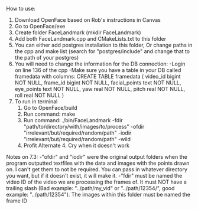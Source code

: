 How to use:
1. Download OpenFace based on Rob's instructions in Canvas
2. Go to OpenFace/exe
3. Create folder FaceLandmark (mkdir FaceLandmark)
4. Add both FaceLandmark.cpp and CMakeLists.txt to this folder
5. You can either add postgres installation to this folder,
   Or change paths in the cpp and make list (search for "postgres/include" and change that to the path of your postgres)
6. You will need to change the information for the DB connection:
   -Login on line 136 of the cpp
   -Make sure you have a table in your DB called framedata with columns:
      CREATE TABLE framedata
      (
        video_id bigint NOT NULL,
        frame_id bigint NOT NULL,
        facial_points text NOT NULL,
        eye_points text NOT NULL,
        yaw real NOT NULL,
        pitch real NOT NULL,
        roll real NOT NULL
      )
7. To run in terminal
   1. Go to OpenFace/build
   2. Run command: make
   3. Run command: ./bin/FaceLandmark -fdir "path/to/directory/with/images/to/process" -ofdir "irrelevant/but/required/random/path" -iodir "irrelevant/but/required/random/path" -wild
   4. Profit
   Alternate 4. Cry when it doesn't work

Notes on 7.3:
  -"ofdir" and "iodir" were the original output folders when the program outputted textfiles with the data and images with the points drawn on. I can't get them to not be required. You can pass in whatever directory you want, but if it doesn't exist, it will make it.
  -"fdir" must be named the video ID of the video we are processing the frames of. It must NOT have a trailing slash (Bad example: "../path/my_vid" or "../path/12354/", good example: "../path/12354"). The images within this folder must be named the frame ID